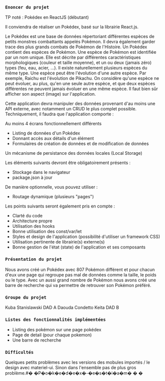 ### `Enoncer du projet`

TP noté : Pokédex en ReactJS (débutant)

Il conviendra de réaliser un Pokédex, basé sur la librairie React.js. 

Le Pokédex est une base de données répertoriant différentes espèces de petits monstres combattants appelés Pokémon. Il devra également garder trace des plus grands combats de Pokémon de l'Histoire.
Un Pokédex contient des espèces de Pokémon.
Une espèce de Pokémon est identifiée par un nom unique. Elle est décrite par différentes caractéristiques morphologiques (couleur et taille moyenne), et un ou deux (jamais zéro) types (feu, eau, acier, ...). Il existe naturellement plusieurs espèces du même type. Une espèce peut être l'évolution d'une autre espèce. Par exemple, Raichu est l'évolution de Pikachu. On considère qu'une espèce ne peut évoluer, au plus, qu'en une seule autre espèce, et que deux espèces différentes ne peuvent jamais évoluer en une même espèce. Il faut bien sûr afficher son aspect (image) sur l'application.

Cette application devra manipuler des données provenant d'au moins une API externe, avec notamment un CRUD le plus complet possible. 
Techniquement, il faudra que l'application comporte :

Au moins 4 écrans fonctionnellement différents
- Listing de données d'un Pokédex
- Donnant accès aux détails d'un élément
- Formulaires de création de données et de modification de données
   
Un mécanisme de persistance des données locales (Local Storage)
 
Les éléments suivants devront être obligatoirement présents :
-  Stockage dans le navigateur
-  package.json à jour
 
De manière optionnelle, vous pouvez utiliser :
-  Routage dynamique (plusieurs "pages")

Les points suivants seront également pris en compte :
   - Clarté du code
   - Architecture propre
   - Utilisation des hooks
   - Bonne utilisation des const/var/let
   - Styles et design de l'application (possibilité d'utiliser un framework CSS)
   - Utilisation pertinente de librairie(s) externe(s)
   - Bonne gestion de l'état (state) de l'application et ses composants

### `Présentation du projet`

Nous avons créé un Pokédex avec 807 Pokémon différent et pour chacun d'eux une page qui regroupe pas mal de données comme la taille, le poids ou le type. Avec un aussi grand nombre de Pokémon nous avons créé une barre de recherche qui va permettre de retrouver son Pokémon préféré.

### `Groupe du projet`
Kuba Stanislawski DAD A 
Daouda Condetto Keita DAD B

### `Listes des fonctionnalités implémentées`
- Listing des pokémon sur une page pokédex
- Page de detail (pour chaque pokemon)
- Une barre de recherche

### `Difficultés`
Quelques petits problèmes avec les versions des mobules importés / le design avec materiel-ui.
Sinon dans l'ensemble pas de plus gros problème.#� �P�o�k�e�d�e�x�-�e�s�t�i�a�m�
�
�
